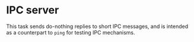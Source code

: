 # IPC server

This task sends do-nothing replies to short IPC messages, and is intended as a
counterpart to `ping` for testing IPC mechanisms.

